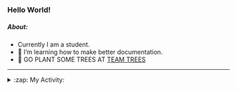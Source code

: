 ### Hello World!

##### About:
- Currently I am a student.
- 🌱 I’m learning how to make better documentation.
- 🌱 GO PLANT SOME TREES AT [TEAM TREES](https://teamtrees.org/)

---
<details>
  <summary>:zap: My Activity:</summary>
  
<!--START_SECTION:waka-->
![Code Time](http://img.shields.io/badge/Code%20Time-1%2C192%20hrs%2036%20mins-blue)

**I'm a Night 🦉** 

```text
🌞 Morning                1879 commits        ██░░░░░░░░░░░░░░░░░░░░░░░   09.99 % 
🌆 Daytime                6432 commits        █████████░░░░░░░░░░░░░░░░   34.19 % 
🌃 Evening                5410 commits        ███████░░░░░░░░░░░░░░░░░░   28.76 % 
🌙 Night                  5092 commits        ███████░░░░░░░░░░░░░░░░░░   27.07 % 
```
📅 **I'm Most Productive on Wednesday** 

```text
Monday                   2650 commits        ████░░░░░░░░░░░░░░░░░░░░░   14.09 % 
Tuesday                  2558 commits        ███░░░░░░░░░░░░░░░░░░░░░░   13.60 % 
Wednesday                4401 commits        ██████░░░░░░░░░░░░░░░░░░░   23.39 % 
Thursday                 2417 commits        ███░░░░░░░░░░░░░░░░░░░░░░   12.85 % 
Friday                   1983 commits        ███░░░░░░░░░░░░░░░░░░░░░░   10.54 % 
Saturday                 1641 commits        ██░░░░░░░░░░░░░░░░░░░░░░░   08.72 % 
Sunday                   3163 commits        ████░░░░░░░░░░░░░░░░░░░░░   16.81 % 
```


📊 **This Week I Spent My Time On** 

```text
🔥 Editors: 
VS Code                  11 hrs 37 mins      █████████████████░░░░░░░░   66.48 % 
IntelliJ                 5 hrs 6 mins        ███████░░░░░░░░░░░░░░░░░░   29.24 % 
Android Studio           44 mins             █░░░░░░░░░░░░░░░░░░░░░░░░   04.28 % 

🐱‍💻 Projects: 
givbacks-admin           8 hrs 23 mins       ████████████░░░░░░░░░░░░░   47.97 % 
intro                    3 hrs 1 min         ████░░░░░░░░░░░░░░░░░░░░░   17.31 % 
melody-iuvo              2 hrs 16 mins       ███░░░░░░░░░░░░░░░░░░░░░░   12.96 % 
MavenTest                1 hr 1 min          █░░░░░░░░░░░░░░░░░░░░░░░░   05.88 % 
My Application           42 mins             █░░░░░░░░░░░░░░░░░░░░░░░░   04.03 % 
```


 Last Updated on 08/09/2023 13:12:44 UTC
<!--END_SECTION:waka-->
</details>
